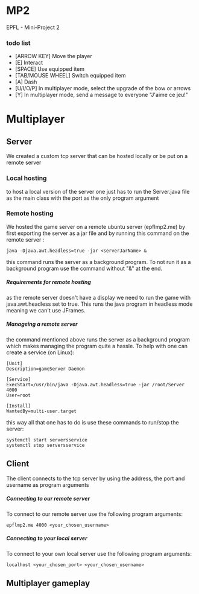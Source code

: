# MP2
EPFL - Mini-Project 2 

### todo list
 - [ARROW KEY] Move the player
 - [E] Interact
 - [SPACE] Use equipped item
 - [TAB/MOUSE WHEEL] Switch equipped item
 - [A] Dash
 - [U/I/O/P] In multiplayer mode, select the upgrade of the bow or arrows
 - [Y] In multiplayer mode, send a message to everyone "J'aime ce jeu!"
 
 # Multiplayer
 ## Server
 We created a custom tcp server that can be hosted locally or be put on a remote server
### Local hosting
to host a local version of the server one just has to run the Server.java file as the main class with the port as the only program argument
### Remote hosting
 We hosted the game server on a remote ubuntu server (epflmp2.me)  by first exporting the server as a jar
 file and by running this command on the remote server :
```shell script
java -Djava.awt.headless=true -jar <serverJarName> & 
```
this command runs the server as a background program. To not run it as a background program use the command without "&" at the end.
##### Requirements for remote hosting
as the remote server doesn't have a display we need to run the game with java.awt.headless set to true. 
This runs the java program in headless mode meaning we can't use JFrames.
##### Manageing a remote server
the command mentioned above runs the server as a background program which makes managing the program quite a hassle.
To help with one can create a service (on Linux):
```shell script
[Unit]
Description=gameServer Daemon

[Service]
ExecStart=/usr/bin/java -Djava.awt.headless=true -jar /root/Server 4000
User=root

[Install]
WantedBy=multi-user.target
```
this way all that one has to do is use these commands to run/stop the server:

```shell script
systemctl start serversservice
systemctl stop serversservice
```

## Client
The client connects to the tcp server by using the address, the port and username as program arguments
##### Connecting to our remote server
To connect to our remote server use the following program arguments:
```shell script
epflmp2.me 4000 <your_chosen_username>
```
##### Connecting to your local server
To connect to your own local server use the following program arguments:
```shell script
localhost <your_chosen_port> <your_chosen_username>
```
## Multiplayer gameplay
